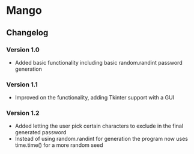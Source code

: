 # Mango

## Changelog

### Version 1.0

- Added basic functionality including basic random.randint password generation

### Version 1.1

- Improved on the functionality, adding Tkinter support with a GUI

### Version 1.2

- Added letting the user pick certain characters to exclude in the final generated password
- Instead of using random.randint for generation the program now uses time.time() for a more random seed
